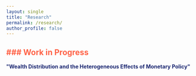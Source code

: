 ```yaml
---
layout: single
title: "Research"
permalink: /research/
author_profile: false
---
```


<span style="color: Tomato;">### Work in Progress</span>
---

<span style="color: rgb(27,39,113);">**"Wealth Distribution and the Heterogeneous Effects of Monetary Policy"**</span><br> 
<br> 

  <br>
    <br>
      <br>
        <br>
          <br>
            <br>
              <br>
                <br>
                  <br>
                    <br>
